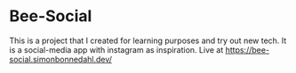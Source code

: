 # Bee-Social

This is a project that I created for learning purposes and try out new tech. It is a social-media app with instagram as inspiration.
Live at https://bee-social.simonbonnedahl.dev/
